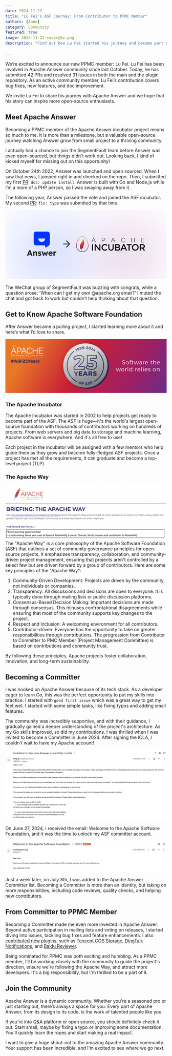```yaml
---
date: 2024-11-22
title: "Lu Fei's ASF Journey: From Contributor to PPMC Member"
authors: [Anne]
category: Community
featured: true
image: 2024-11-22-cover@4x.png
description: "Find out how Lu Fei started his journey and became part of the community."

---
```


We’re excited to announce our new PPMC member: Lu Fei.
Lu Fei has been involved in Apache Answer community since last October. Today, he has submitted 42 PRs and resolved 31 Issues in both the main and the plugin repository. As an active community member, Lu Fei’s contribution covers bug fixes, new features, and doc improvement. 

We invite Lu Fei to share his journey with Apache Answer and we hope that his story can inspire more open-source enthusiasts. 

## Meet Apache Answer
Becoming a PPMC member of the Apache Answer incubator project means so much to me. It is more than a milestone, but a valuable open-source journey watching Answer grow from small project to a thriving community.

I actually had a chance to join the SegmentFault team before Answer was even open-sourced, but things didn't work out. Looking back, I kind of kicked myself for missing out on this opportunity!

On October 24th 2022, Answer was launched and open sourced. When I saw that news, I jumped right in and checked on the repo. Then, I submitted my first [PR](https://github.com/apache/incubator-answer/pull/2): `doc: update install`. Answer is built with Go and Node.js while I’m a more of a PHP person, so I was swaying away from it. 

The following year, Answer passed the vote and joined the ASF incubator. My second [PR](https://github.com/apache/incubator-answer/pull/577): `fix: typo` was submitted by that time.

![Answer Enters Incubator](ASF.png)

The WeChat group of SegmentFault was buzzing with congrats, while a question arose: 'When can I get my own @apache.org email?' I muted the chat and got back to work but couldn’t help thinking about that question.

## Get to Know Apache Software Foundation
After Answer became a polling project, I started learning more about it and here’s what I’d love to share.

![ASF 25 Years](ASF%2025%20Years.PNG)

### The Apache Incubator
The Apache Incubator was started in 2002 to help projects get ready to become part of the ASF. The ASF is huge—it's the world's largest open-source foundation with thousands of contributors working on hundreds of projects. From web servers and big data to storage and machine learning, Apache software is everywhere. And it's all free to use!

Each project in the incubator will be assigned with a few mentors who help guide them as they grow and become fully-fledged ASF projects. Once a project has met all the requirements, it can graduate and become a top-level project (TLP).

### The Apache Way     
![Apache Way](Apache%20Way.PNG)
The "Apache Way" is a core philosophy of the Apache Software Foundation (ASF) that outlines a set of community governance principles for open-source projects. It emphasizes transparency, collaboration, and community-driven project management, ensuring that projects aren't controlled by a select few but are driven forward by a group of contributors. Here are some key principles of the "Apache Way":

1. Community-Driven Development: Projects are driven by the community, not individuals or companies.
2. Transparency: All discussions and decisions are open to everyone. It is typically done through mailing lists or public discussion platforms.
3. Consensus-Based Decision Making: Important decisions are made through consensus. This minuses confrontational disagreements while ensuring that most of the community supports key changes to the project.
4. Respect and Inclusion: A welcoming environment for all contributors.
5. Contributor-driven: Everyone has the opportunity to take on greater responsibilities through contributions. The progression from Contributor to Committer to PMC Member (Project Management Committee) is based on contributions and community trust.

By following these principles, Apache projects foster collaboration, innovation, and long-term sustainability.

## Becoming a Committer
I was hooked on Apache Answer because of its tech stack. As a developer eager to learn Go, this was the perfect opportunity to put my skills into practice. I started with `good first issue` which was a great way to get my feet wet. I started with some simple tasks, like fixing typos and adding small features. 

The community was incredibly supportive, and with their guidance, I gradually gained a deeper understanding of the project's architecture. As my Go skills improved, so did my contributions. I was thrilled when I was invited to become a Committer in June 2024. After signing the ICLA, I couldn't wait to have my Apache account!

![Invitation to Become Answer Committer](Invitation%20of%20Committer.png)

On June 27, 2024, I received the email: Welcome to the Apache Software Foundation, and it was the time to unlock my ASF committer account.

![Welcome to ASF](Welcome%20to%20ASF.png)

Just a week later, on July 8th, I was added to the Apache Answer Committer list. Becoming a Committer is more than an identity, but taking on more responsibilities, including code reviews, quality checks, and helping new contributors. 

## From Committer to PPMC Member
Becoming a Committer made me even more invested in Apache Answer. Beyond active participation in mailing lists and voting on releases, I started diving into issues, tackling bug fixes and feature enhancements. I also [contributed new plugins](https://github.com/apache/incubator-answer-plugins/pulls?q=is%3Apr+author%3Asy-records+is%3Aclosed), such as [Tencent COS Storage](https://github.com/apache/incubator-answer-plugins/tree/main/storage-tencentyuncos), [DingTalk Notifications](https://github.com/apache/incubator-answer-plugins/tree/main/notification-dingtalk), and [Baidu Reviewer](https://github.com/apache/incubator-answer-plugins/tree/main/reviewer-baidu).

Being nominated for PPMC was both exciting and humbling. As a PPMC member, I’ll be working closely with the community to guide the project's direction, ensure we're following the Apache Way, and attract more developers. It's a big responsibility, but I'm thrilled to be a part of it.

## Join the Community 
Apache Answer is a dynamic community. Whether you're a seasoned pro or just starting out, there’s always a space for you. Every part of Apache Answer, from its design to its code, is the work of talented people like you.

If you're into Q&A platform or open source, you should definitely check it out. Start small, maybe by fixing a typo or improving some documentation. You'll quickly learn the ropes and start making a real impact.

I want to give a huge shout-out to the amazing Apache Answer community. Your support has been incredible, and I'm excited to see where we go next. 
